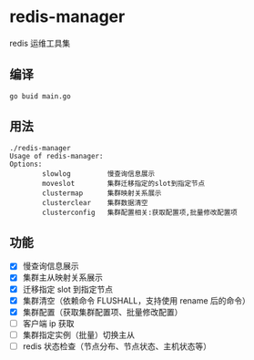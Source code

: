# redis-manager

redis 运维工具集

## 编译

```
go buid main.go
```


## 用法

```
./redis-manager
Usage of redis-manager:
Options:
        slowlog         慢查询信息展示
        moveslot        集群迁移指定的slot到指定节点
        clustermap      集群映射关系展示
        clusterclear    集群数据清空
        clusterconfig   集群配置相关:获取配置项,批量修改配置项
```

## 功能

- [x] 慢查询信息展示
- [x] 集群主从映射关系展示
- [x] 迁移指定 slot 到指定节点
- [x] 集群清空（依赖命令 FLUSHALL，支持使用 rename 后的命令）
- [x] 集群配置（获取集群配置项、批量修改配置）
- [ ] 客户端 ip 获取
- [ ] 集群指定实例（批量）切换主从
- [ ] redis 状态检查（节点分布、节点状态、主机状态等）